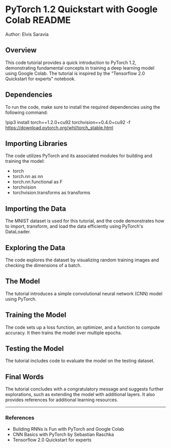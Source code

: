 # PyTorch 1.2 Quickstart with Google Colab README

Author: Elvis Saravia

## Overview
This code tutorial provides a quick introduction to PyTorch 1.2, demonstrating fundamental concepts in training a deep learning model using Google Colab. The tutorial is inspired by the "Tensorflow 2.0 Quickstart for experts" notebook.

## Dependencies
To run the code, make sure to install the required dependencies using the following command:

!pip3 install torch==1.2.0+cu92 torchvision==0.4.0+cu92 -f https://download.pytorch.org/whl/torch_stable.html

## Importing Libraries
The code utilizes PyTorch and its associated modules for building and training the model:

- torch
- torch.nn as nn
- torch.nn.functional as F
- torchvision
- torchvision.transforms as transforms

## Importing the Data
The MNIST dataset is used for this tutorial, and the code demonstrates how to import, transform, and load the data efficiently using PyTorch's DataLoader.

## Exploring the Data
The code explores the dataset by visualizing random training images and checking the dimensions of a batch.

## The Model
The tutorial introduces a simple convolutional neural network (CNN) model using PyTorch.

## Training the Model
The code sets up a loss function, an optimizer, and a function to compute accuracy. It then trains the model over multiple epochs.

## Testing the Model
The tutorial includes code to evaluate the model on the testing dataset.

## Final Words
The tutorial concludes with a congratulatory message and suggests further explorations, such as extending the model with additional layers. It also provides references for additional learning resources.

---

### References
- Building RNNs is Fun with PyTorch and Google Colab
- CNN Basics with PyTorch by Sebastian Raschka
- Tensorflow 2.0 Quickstart for experts
